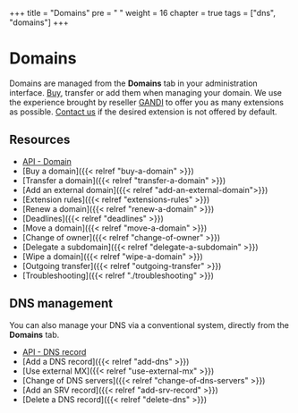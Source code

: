 +++
title = "Domains"
pre = "<i class='fas fa-fw fa-server'></i> "
weight = 16
chapter = true
tags = ["dns", "domains"]
+++

# Domains

Domains are managed from the **Domains** tab in your administration interface. [Buy](https://www.alwaysdata.com/en/domains/#main), transfer or add them when managing your domain. We use the experience brought by reseller [GANDI](https://www.gandi.net/en) to offer you as many extensions as possible. [Contact us](https://admin.alwaysdata.com/support/add/) if the desired extension is not offered by default.

## Resources

- [API - Domain](https://api.alwaysdata.com/v1/domain/doc/)
- [Buy a domain]({{< relref "buy-a-domain" >}})
- [Transfer a domain]({{< relref "transfer-a-domain" >}})
- [Add an external domain]({{< relref "add-an-external-domain">}})
- [Extension rules]({{< relref "extensions-rules" >}})
- [Renew a domain]({{< relref "renew-a-domain" >}})
- [Deadlines]({{< relref "deadlines" >}})
- [Move a domain]({{< relref "move-a-domain" >}})
- [Change of owner]({{< relref "change-of-owner" >}})
- [Delegate a subdomain]({{< relref "delegate-a-subdomain" >}})
- [Wipe a domain]({{< relref "wipe-a-domain" >}})
- [Outgoing transfer]({{< relref "outgoing-transfer" >}})
- [Troubleshooting]({{< relref "./troubleshooting" >}})

## DNS management

You can also manage your DNS via a conventional system, directly from the **Domains** tab.

- [API - DNS record](https://api.alwaysdata.com/v1/record/doc/)
- [Add a DNS record]({{< relref "add-dns" >}})
- [Use external MX]({{< relref "use-external-mx" >}})
- [Change of DNS servers]({{< relref "change-of-dns-servers" >}})
- [Add an SRV record]({{< relref "add-srv-record" >}})
- [Delete a DNS record]({{< relref "delete-dns" >}})

